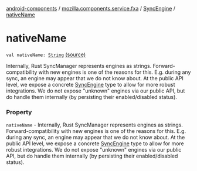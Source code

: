 [android-components](../../index.md) / [mozilla.components.service.fxa](../index.md) / [SyncEngine](index.md) / [nativeName](./native-name.md)

# nativeName

`val nativeName: `[`String`](https://kotlinlang.org/api/latest/jvm/stdlib/kotlin/-string/index.html) [(source)](https://github.com/mozilla-mobile/android-components/blob/master/components/service/firefox-accounts/src/main/java/mozilla/components/service/fxa/Config.kt#L54)

Internally, Rust SyncManager represents engines as strings. Forward-compatibility
with new engines is one of the reasons for this. E.g. during any sync, an engine may appear that we
do not know about. At the public API level, we expose a concrete [SyncEngine](index.md) type to allow for more
robust integrations. We do not expose "unknown" engines via our public API, but do handle them
internally (by persisting their enabled/disabled status).

### Property

`nativeName` - Internally, Rust SyncManager represents engines as strings. Forward-compatibility
with new engines is one of the reasons for this. E.g. during any sync, an engine may appear that we
do not know about. At the public API level, we expose a concrete [SyncEngine](index.md) type to allow for more
robust integrations. We do not expose "unknown" engines via our public API, but do handle them
internally (by persisting their enabled/disabled status).